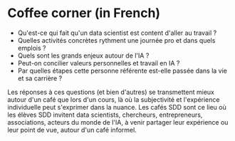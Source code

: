 # Coffee corner (in French)

- Qu'est-ce qui fait qu'un data scientist est content d'aller au travail ?
- Quelles activités concrètes rythment une journée pro et dans quels emplois ?
- Quels sont les grands enjeux autour de l'IA ?
- Peut-on concilier valeurs personnelles et travail en IA ?
- Par quelles étapes cette personne référente est-elle passée dans la vie et sa carrière ?

Les réponses à ces questions (et bien d'autres) se transmettent mieux autour d'un café que lors d'un cours, là où la subjectivité et l'expérience individuelle peut s'exprimer dans la nuance. Les cafés SDD sont ce lieu où les élèves SDD invitent data scientists, chercheurs, entrepreneurs, associations, acteurs du monde de l'IA, à venir partager leur expérience ou leur point de vue, autour d'un café informel.




